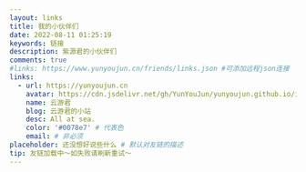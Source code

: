 ```yaml
---
layout: links
title: 我的小伙伴们
date: 2022-08-11 01:25:19
keywords: 链接
description: 紫源君的小伙伴们
comments: true
#links: https://www.yunyoujun.cn/friends/links.json #可添加远程json连接
links:
  - url: https://yunyoujun.cn
    avatar: https://cdn.jsdelivr.net/gh/YunYouJun/yunyoujun.github.io/images/avatar.jpg
    name: 云游君
    blog: 云游君的小站
    desc: All at sea.
    color: '#0078e7' # 代表色
    email: # 非必须
placeholder: 还没想好说些什么 # 默认对友链的描述
tip: 友链加载中～如失败请刷新重试～
---
```

